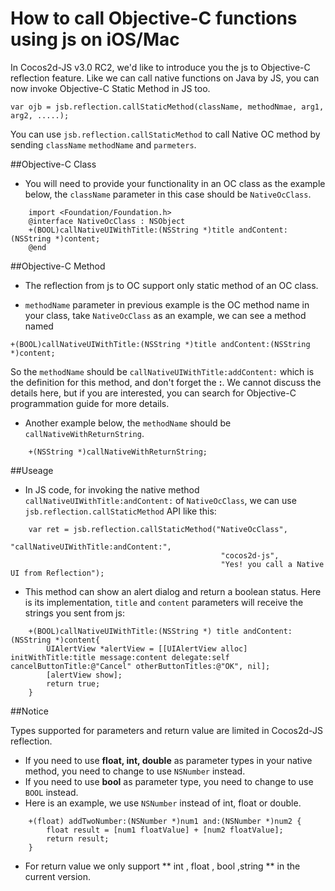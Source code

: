 How to call Objective-C functions using js on iOS/Mac
=======

In Cocos2d-JS v3.0 RC2, we'd like to introduce you the js to Objective-C reflection feature. Like we can call native functions on Java by JS, you can now invoke Objective-C Static Method in JS too.

	var ojb = jsb.reflection.callStaticMethod(className, methodNmae, arg1, arg2, .....);

You can use `jsb.reflection.callStaticMethod` to call Native OC method by sending `className` `methodName` and `parmeters`.

##Objective-C Class

- You will need to provide your functionality in an OC class as the example below, the `className` parameter in this case should be `NativeOcClass`.
 
```
 	import <Foundation/Foundation.h>
	@interface NativeOcClass : NSObject
	+(BOOL)callNativeUIWithTitle:(NSString *)title andContent:(NSString *)content;
	@end
```
		
##Objective-C Method

- The reflection from js to OC support only static method of an OC class.

- `methodName` parameter in previous example is the OC method name in your class, take `NativeOcClass` as an example, we can see a method named 
```
+(BOOL)callNativeUIWithTitle:(NSString *)title andContent:(NSString *)content;
```
So the `methodName` should be `callNativeUIWithTitle:addContent:` which is the definition for this method, and don't forget the **:**. We cannot discuss the details here, but if you are interested, you can search for Objective-C programmation guide for more details.

- Another example below, the `methodName` should be `callNativeWithReturnString`.
 
```
 	+(NSString *)callNativeWithReturnString;
```

##Useage

- In JS code, for invoking the native method `callNativeUIWithTitle:andContent:` of `NativeOcClass`, we can use `jsb.reflection.callStaticMethod` API like this:

```
	var ret = jsb.reflection.callStaticMethod("NativeOcClass", 
											   "callNativeUIWithTitle:andContent:", 
											   "cocos2d-js", 
											   "Yes! you call a Native UI from Reflection");
```

- This method can show an alert dialog and return a boolean status. Here is its implementation, `title` and `content` parameters will receive the strings you sent from js:

```
	+(BOOL)callNativeUIWithTitle:(NSString *) title andContent:(NSString *)content{
    	UIAlertView *alertView = [[UIAlertView alloc] initWithTitle:title message:content delegate:self cancelButtonTitle:@"Cancel" otherButtonTitles:@"OK", nil];
    	[alertView show];
    	return true;
	}
```
		
##Notice

Types supported for parameters and return value are limited in Cocos2d-JS reflection.

- If you need to use **float, int, double** as parameter types in your native method, you need to change to use `NSNumber` instead.
- If you need to use **bool** as parameter type, you need to change to use `BOOL` instead.
- Here is an example, we use `NSNumber` instead of int, float or double.
 
```
 	+(float) addTwoNumber:(NSNumber *)num1 and:(NSNumber *)num2 {
		float result = [num1 floatValue] + [num2 floatValue];
		return result;
	}
```
	
- For return value we only support ** int , float , bool ,string ** in the current version.
